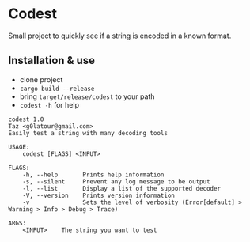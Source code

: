 # Codest

Small project to quickly see if a string is encoded in a known format.

## Installation & use

- clone project
- `cargo build --release`
- bring `target/release/codest` to your path
- `codest -h` for help

```text
codest 1.0
Taz <g0latour@gmail.com>
Easily test a string with many decoding tools

USAGE:
    codest [FLAGS] <INPUT>

FLAGS:
    -h, --help       Prints help information
    -s, --silent     Prevent any log message to be output
    -l, --list       Display a list of the supported decoder
    -V, --version    Prints version information
    -v               Sets the level of verbosity (Error[default] > Warning > Info > Debug > Trace)

ARGS:
    <INPUT>    The string you want to test
```
